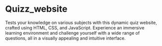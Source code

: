 # Quizz_website
Tests your knowledge on various subjects with this dynamic quiz website, crafted using HTML, CSS, and JavaScript. Experience an immersive learning environment and challenge yourself with a wide range of questions, all in a visually appealing and intuitive interface.
